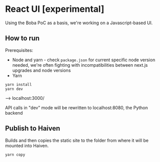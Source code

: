 # React UI [experimental]

Using the Boba PoC as a basis, we're working on a Javascript-based UI.

## How to run

Prerequisites:

- Node and yarn - check `package.json` for current specific node version needed, we're often fighting with incompatibilities between next.js upgrades and node versions
- Yarn

```
yarn install
yarn dev
```

--> localhost:3000/

API calls in "dev" mode will be rewritten to localhost:8080, the Python backend

## Publish to Haiven

Builds and then copies the static site to the folder from where it will be mounted into Haiven.

```
yarn copy
```
